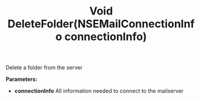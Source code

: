﻿---
uid: crmscript_ref_NSEMailAgent_DeleteFolder
title: Void DeleteFolder(NSEMailConnectionInfo connectionInfo)
intellisense: NSEMailAgent.DeleteFolder
keywords: NSEMailAgent, DeleteFolder
so.topic: reference
---

Delete a folder from the server

**Parameters:**
 - **connectionInfo** All information needed to connect to the mailserver

